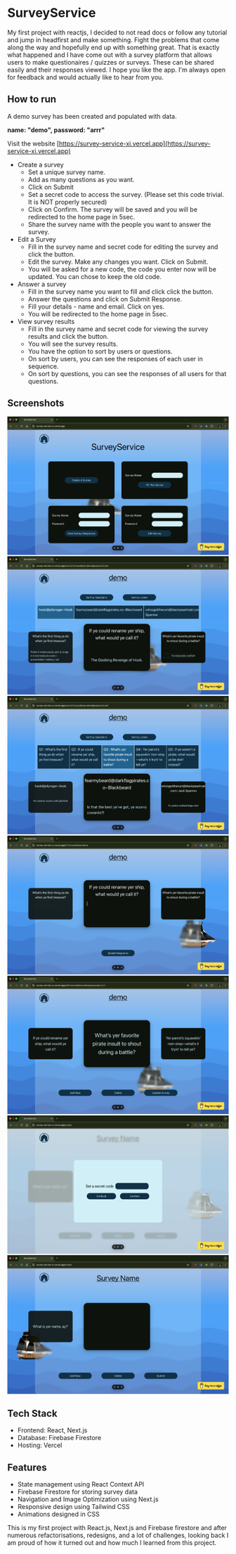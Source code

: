 # SurveyService
My first project with reactjs, I decided to not read docs or follow any tutorial and jump in headfirst and make something. Fight the problems that come along the way and hopefully end up with something great. That is exactly what happened and I have come out with a survey platform that allows users to make questionaires / quizzes or surveys. These can be shared easily and their responses viewed.
I hope you like the app. I'm always open for feedback and would actually like to hear from you.

## How to run

A demo survey has been created and populated with data.

<b>name: "demo", password: "arrr"</b>


Visit the website [https://survey-service-xi.vercel.app](https://survey-service-xi.vercel.app)

- Create a survey 
   - Set a unique survey name.
   - Add as many questions as you want.
   - Click on Submit
   - Set a secret code to access the survey. (Please set this code trivial. It is NOT properly secured)
   - Click on Confirm. The survey will be saved and you will be redirected to the home page in 5sec.
   - Share the survey name with the people you want to answer the survey.
- Edit a Survey
   - Fill in the survey name and secret code for editing the survey and click the button.
   - Edit the survey. Make any changes you want. Click on Submit.
   - You will be asked for a new code, the code you enter now will be updated. You can chose to keep the old code. 
- Answer a survey
   - Fill in the survey name you want to fill and click click the button.
   - Answer the questions and click on Submit Response.
   - Fill your details - name and email. Click on yes.
   - You will be redirected to the home page in 5sec.
- View survey results
    - Fill in the survey name and secret code for viewing the survey results and click the button.
    - You will see the survey results.
    - You have the option to sort by users or questions.
    - On sort by users, you can see the responses of each user in sequence.
    - On sort by questions, you can see the responses of all users for that questions.

## Screenshots
![Image](./screenshots/ss1.png)
![Image](./screenshots/ss2.png)
![Image](./screenshots/ss3.png)
![Image](./screenshots/ss4.png)
![Image](./screenshots/ss5.png)
![Image](./screenshots/ss6.png)
![Image](./screenshots/ss7.png)


## Tech Stack
- Frontend: React, Next.js
- Database: Firebase Firestore
- Hosting: Vercel

## Features
- State management using React Context API
- Firebase Firestore for storing survey data
- Navigation and Image Optimization using Next.js
- Responsive design using Tailwind CSS
- Animations designed in CSS

This is my first project with React.js, Next.js and Firebase firestore and after numerous refactorisations, redesigns, and a lot of challenges, looking back I am proud of how it turned out and how much I learned from this project.
